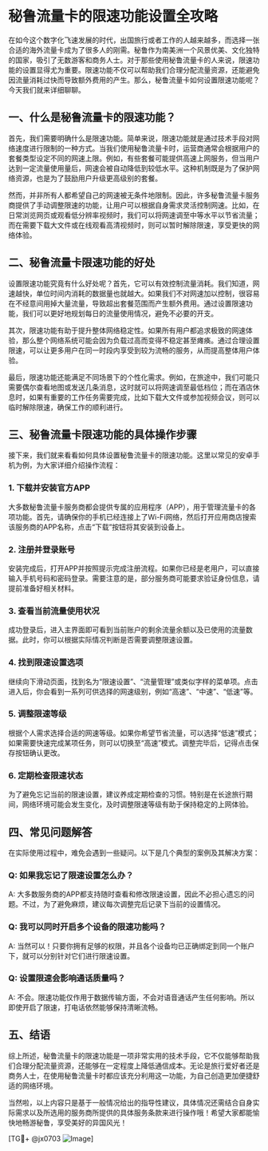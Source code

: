 # 秘鲁流量卡的限速功能设置全攻略

在如今这个数字化飞速发展的时代，出国旅行或者工作的人越来越多，而选择一张合适的海外流量卡成为了很多人的刚需。秘鲁作为南美洲一个风景优美、文化独特的国家，吸引了无数游客和商务人士。对于那些使用秘鲁流量卡的人来说，限速功能的设置显得尤为重要。限速功能不仅可以帮助我们合理分配流量资源，还能避免因流量消耗过快而导致额外费用的产生。那么，秘鲁流量卡如何设置限速功能呢？今天我们就来详细聊聊。

## 一、什么是秘鲁流量卡的限速功能？

首先，我们需要明确什么是限速功能。简单来说，限速功能就是通过技术手段对网络速度进行限制的一种方式。当我们使用秘鲁流量卡时，运营商通常会根据用户的套餐类型设定不同的网速上限。例如，有些套餐可能提供高速上网服务，但当用户达到一定流量使用量后，网速会被自动降低到较低水平。这种机制既是为了保护网络资源，也是为了鼓励用户升级更高级别的套餐。

然而，并非所有人都希望自己的网速被无条件地限制。因此，许多秘鲁流量卡服务商提供了手动调整限速的功能，让用户可以根据自身需求灵活控制网速。比如，在日常浏览网页或观看低分辨率视频时，我们可以将网速调至中等水平以节省流量；而在需要下载大文件或在线观看高清视频时，则可以暂时解除限速，享受更快的网络体验。

## 二、秘鲁流量卡限速功能的好处

设置限速功能究竟有什么好处呢？首先，它可以有效控制流量消耗。我们知道，网速越快，单位时间内消耗的数据量也就越大。如果我们不对网速加以控制，很容易在不经意间用掉大量流量，导致超出套餐范围而产生额外费用。通过设置限速功能，我们可以更好地规划每日的流量使用情况，避免不必要的开支。

其次，限速功能有助于提升整体网络稳定性。如果所有用户都追求极致的网速体验，那么整个网络系统可能会因为负载过高而变得不稳定甚至瘫痪。通过合理设置限速，可以让更多用户在同一时段内享受到较为流畅的服务，从而提高整体用户体验。

最后，限速功能还能满足不同场景下的个性化需求。例如，在旅途中，我们可能只需要偶尔查看地图或发送几条消息，这时就可以将网速调至最低档位；而在酒店休息时，如果有重要的工作任务需要完成，比如下载大文件或参加视频会议，则可以临时解除限速，确保工作的顺利进行。

## 三、秘鲁流量卡限速功能的具体操作步骤

接下来，我们就来看看如何具体设置秘鲁流量卡的限速功能。这里以常见的安卓手机为例，为大家详细介绍操作流程：

### 1. 下载并安装官方APP
大多数秘鲁流量卡服务商都会提供专属的应用程序（APP），用于管理流量卡的各项功能。首先，请确保你的手机已经连接上了Wi-Fi网络，然后打开应用商店搜索该服务商的APP名称，点击“下载”按钮将其安装到设备上。

### 2. 注册并登录账号
安装完成后，打开APP并按照提示完成注册流程。如果你已经是老用户，可以直接输入手机号码和密码登录。需要注意的是，部分服务商可能要求验证身份信息，请提前准备好相关材料。

### 3. 查看当前流量使用状况
成功登录后，进入主界面即可看到当前账户的剩余流量余额以及已使用的流量数据。此时，你可以根据实际情况判断是否需要调整限速设置。

### 4. 找到限速设置选项
继续向下滑动页面，找到名为“限速设置”、“流量管理”或类似字样的菜单项。点击进入后，你会看到一系列可供选择的网速级别，例如“高速”、“中速”、“低速”等。

### 5. 调整限速等级
根据个人需求选择合适的网速等级。如果你希望节省流量，可以选择“低速”模式；如果需要快速完成某项任务，则可以切换至“高速”模式。调整完毕后，记得点击保存按钮确认更改。

### 6. 定期检查限速状态
为了避免忘记当前的限速设置，建议养成定期检查的习惯。特别是在长途旅行期间，网络环境可能会发生变化，及时调整限速等级有助于保持稳定的上网体验。

## 四、常见问题解答

在实际使用过程中，难免会遇到一些疑问。以下是几个典型的案例及其解决方案：

### Q: 如果我忘记了限速设置怎么办？
A: 大多数服务商的APP都支持随时查看和修改限速设置，因此不必担心遗忘的问题。不过，为了避免麻烦，建议每次调整完后记录下当前的设置情况。

### Q: 我可以同时开启多个设备的限速功能吗？
A: 当然可以！只要你拥有足够的权限，并且各个设备均已正确绑定到同一个账户下，就可以分别针对它们进行限速设置。

### Q: 设置限速会影响通话质量吗？
A: 不会。限速功能仅作用于数据传输方面，不会对语音通话产生任何影响。所以即使开启了限速，打电话依然能够保持清晰流畅。

## 五、结语

综上所述，秘鲁流量卡的限速功能是一项非常实用的技术手段，它不仅能够帮助我们合理分配流量资源，还能够在一定程度上降低通信成本。无论是旅行爱好者还是商务人士，在使用秘鲁流量卡时都应该充分利用这一功能，为自己创造更加便捷舒适的网络环境。

当然啦，以上内容只是基于一般情况给出的指导性建议，具体情况还需结合自身实际需求以及所选用的服务商所提供的具体服务条款来进行操作哦！希望大家都能愉快地畅游秘鲁，享受美好的异国风光！

[TG💪+ @jx0703 ![Image](https://github.com/user-attachments/assets/dbca1d08-cadb-493c-b0ec-ad6f7a83f270)]